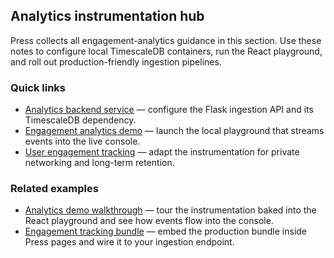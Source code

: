 ## Analytics instrumentation hub

Press collects all engagement-analytics guidance in this section. Use these
notes to configure local TimescaleDB containers, run the React playground, and
roll out production-friendly ingestion pipelines.

### Quick links

- [Analytics backend service](./backend.md) — configure the Flask ingestion API
  and its TimescaleDB dependency.
- [Engagement analytics demo](./demo.md) — launch the local playground that
  streams events into the live console.
- [User engagement tracking](./user-engagement-tracking.md) — adapt the
  instrumentation for private networking and long-term retention.

### Related examples

- [Analytics demo walkthrough](/examples/analytics-demo/) — tour the
  instrumentation baked into the React playground and see how events flow into
  the console.
- [Engagement tracking bundle](/examples/engagement-tracking-demo/) — embed the
  production bundle inside Press pages and wire it to your ingestion endpoint.
